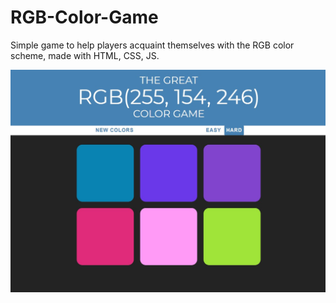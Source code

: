# RGB-Color-Game
Simple game to help players acquaint themselves with the RGB color scheme, made with HTML, CSS, JS.

![alt text](https://github.com/Shahzeb-Ahmed/RGB-Color-Game/blob/master/Image_Landscape.jpg)

